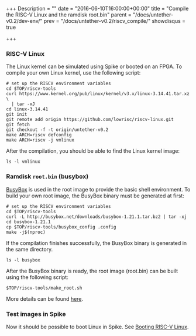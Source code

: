 +++
Description = ""
date = "2016-06-10T16:00:00+00:00"
title = "Compile the RISC-V Linux and the ramdisk root.bin"
parent = "/docs/untether-v0.2/dev-env/"
prev = "/docs/untether-v0.2/riscv_compile/"
showdisqus = true

+++

<a name="linux"></a>
### RISC-V Linux

The Linux kernel can be simulated using Spike or booted on an FPGA. To
compile your own Linux kernel, use the following script:

    # set up the RISCV environment variables
    cd $TOP/riscv-tools
    curl https://www.kernel.org/pub/linux/kernel/v3.x/linux-3.14.41.tar.xz \
      | tar -xJ
    cd linux-3.14.41
    git init
    git remote add origin https://github.com/lowrisc/riscv-linux.git
    git fetch
    git checkout -f -t origin/untether-v0.2
    make ARCH=riscv defconfig
    make ARCH=riscv -j vmlinux

After the compilation, you should be able to find the Linux kernel image:

    ls -l vmlinux


<a name="busybox"></a>
### Ramdisk `root.bin` (busybox)

[BusyBox](https://busybox.net) is used in the root image to provide the
basic shell environment. To build your own root image, the BusyBox
binary must be generated at first:

    # set up the RISCV environment variables
    cd $TOP/riscv-tools
    curl -L http://busybox.net/downloads/busybox-1.21.1.tar.bz2 | tar -xj
    cd busybox-1.21.1
    cp $TOP/riscv-tools/busybox_config .config
    make -j$(nproc)

If the compilation finishes successfully, the BusyBox binary is generated in the same directory.

    ls -l busybox

After the BusyBox binary is ready, the root image (root.bin) can be
built using the following script: 

    $TOP/riscv-tools/make_root.sh

More details can be found [here](https://github.com/riscv/riscv-tools).

### Test images in Spike

Now it should be possible to boot Linux in Spike. See [Booting RISC-V 
Linux](spike.md).
